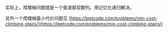 实际上，爬楼梯问题就是一个斐波那契数列。用记忆化递归解决。

另外一个爬楼梯最小代价问题见 [https://leetcode.com/problems/min-cost-climbing-stairs/](https://leetcode.com/problems/min-cost-climbing-stairs/)

